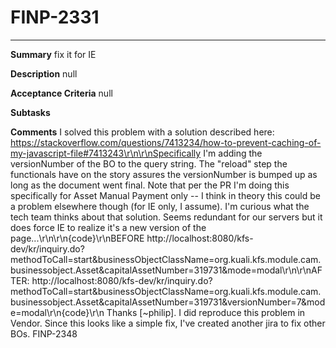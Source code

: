 # FINP-2331
---
**Summary**
fix it for IE




**Description**
null




**Acceptance Criteria**
null




**Subtasks**




**Comments**
I solved this problem with a solution described here:  https://stackoverflow.com/questions/7413234/how-to-prevent-caching-of-my-javascript-file#7413243\r\n\r\nSpecifically I'm adding the versionNumber of the BO to the query string. The \"reload\" step the functionals have on the story assures the versionNumber is bumped up as long as the document went final. Note that per the PR I'm doing this specifically for Asset Manual Payment only -- I think in theory this could be a problem elsewhere though (for IE only, I assume). I'm curious what the tech team thinks about that solution. Seems redundant for our servers but it does force IE to realize it's a new version of the page...\r\n\r\n{code}\r\nBEFORE http://localhost:8080/kfs-dev/kr/inquiry.do?methodToCall=start&businessObjectClassName=org.kuali.kfs.module.cam.businessobject.Asset&capitalAssetNumber=319731&mode=modal\r\n\r\nAFTER: http://localhost:8080/kfs-dev/kr/inquiry.do?methodToCall=start&businessObjectClassName=org.kuali.kfs.module.cam.businessobject.Asset&capitalAssetNumber=319731&versionNumber=7&mode=modal\r\n{code}\r\n
Thanks [~philip]. I did reproduce this problem in Vendor. Since this looks like a simple fix, I've created another jira to fix other BOs. FINP-2348




